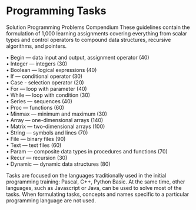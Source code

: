 # Programming Tasks

Solution Programming Problems Compendium These guidelines contain the formulation of 1,000 learning assignments covering everything from scalar types and control operators to compound data structures, recursive algorithms, and pointers.

• Begin — data input and output, assignment operator (40) <br>
• Integer — integers (30) <br>
• Boolean — logical expressions (40) <br>
• If — conditional operator (30) <br>
• Case - selection operator (20) <br>
• For — loop with parameter (40) <br>
• While — loop with condition (30) <br>
• Series — sequences (40) <br>
• Proc — functions (60) <br>
• Minmax — minimum and maximum (30) <br>
• Array — one-dimensional arrays (140) <br>
• Matrix — two-dimensional arrays (100) <br>
• String — symbols and lines (70) <br>
• File — binary files (90) <br>
• Text — text files (60) <br>
• Param — composite data types in procedures and functions (70) <br>
• Recur — recursion (30) <br>
• Dynamic — dynamic data structures (80)

Tasks are focused on the languages ​​traditionally used in the initial programming training: Pascal, С++, Python Basic. At the same time, other languages, such as Javascript or Java, can be used to solve most of the tasks. When formulating tasks, concepts and names specific to a particular programming language are not used.